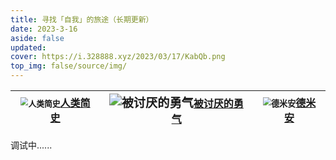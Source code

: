 ```yaml
---
title: 寻找「自我」的旅途（长期更新）
date: 2023-3-16
aside: false
updated:
cover: https://i.328888.xyz/2023/03/17/KabQb.png
top_img: false/source/img/
---
```


| <img src="https://i.328888.xyz/2023/03/18/LP00z.jpeg" alt="人类简史" border="0" style="zoom:80%;" />[人类简史](https://book.douban.com/subject/25985021/) | <img src="https://i.328888.xyz/2023/03/18/LP4ro.jpeg" alt="被讨厌的勇气" border="0" style="zoom:120%;" />[被讨厌的勇气](https://book.douban.com/subject/26369699/) | <img src="https://i.328888.xyz/2023/03/17/LAayv.jpeg" alt="德米安" border="0" style="zoom: 82%;" />[德米安](https://book.douban.com/subject/35060088/) |
| :----------------------------------------------------------: | :----------------------------------------------------------: | :----------------------------------------------------------: |



调试中......







